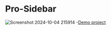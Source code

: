 # Pro-Sidebar
![Screenshot 2024-10-04 215914](https://github.com/user-attachments/assets/6f8166b1-70e9-40c4-ba5f-008f089005d5)
-[Demo project](https://zahrakrmi.github.io/Pro-Sidebar/)
